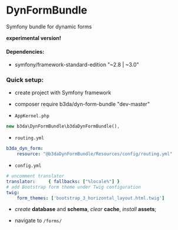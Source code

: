# DynFormBundle

Symfony bundle for dynamic forms

__experimental version!__


#### Dependencies:

* symfony/framework-standard-edition "~2.8 | ~3.0"


### Quick setup:

* create project with Symfony framework

* composer require b3da/dyn-form-bundle "dev-master"

* `AppKernel.php`
```php
new b3da\DynFormBundle\b3daDynFormBundle(),
```

* `routing.yml`
```yml
b3da_dyn_form:
    resource: "@b3daDynFormBundle/Resources/config/routing.yml"
```

* `config.yml`
```yml
# uncomment translator
translator:     { fallbacks: ["%locale%"] }
# add Bootstrap form theme under Twig configuration
twig:
    form_themes: ['bootstrap_3_horizontal_layout.html.twig']
```

* _create_ __database__ and __schema__, _clear_ __cache__, _install_ __assets__;

* navigate to `/forms/`